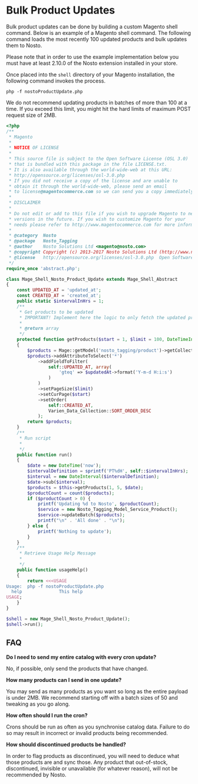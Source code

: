 # Bulk Product Updates

Bulk product updates can be done by building a custom Magento shell command. Below is an example of a Magento shell command. The following command loads the most recently 100 updated products and bulk updates them to Nosto.

Please note that in order to use the example implementation below you must have at least 2.10.0 of the Nosto extension installed in your store.

Once placed into the `shell` directory of your Magento installation, the following command invokes the process.

```text
php -f nostoProductUpdate.php
```

We do not recommend updating products in batches of more than 100 at a time. If you exceed this limit, you might hit the hard limits of maximum POST request size of 2MB.

```php
<?php
/**
 * Magento
 *
 * NOTICE OF LICENSE
 *
 * This source file is subject to the Open Software License (OSL 3.0)
 * that is bundled with this package in the file LICENSE.txt.
 * It is also available through the world-wide-web at this URL:
 * http://opensource.org/licenses/osl-3.0.php
 * If you did not receive a copy of the license and are unable to
 * obtain it through the world-wide-web, please send an email
 * to license@magentocommerce.com so we can send you a copy immediately.
 *
 * DISCLAIMER
 *
 * Do not edit or add to this file if you wish to upgrade Magento to newer
 * versions in the future. If you wish to customize Magento for your
 * needs please refer to http://www.magentocommerce.com for more information.
 *
 * @category  Nosto
 * @package   Nosto_Tagging
 * @author    Nosto Solutions Ltd <magento@nosto.com>
 * @copyright Copyright (c) 2013-2017 Nosto Solutions Ltd (http://www.nosto.com)
 * @license   http://opensource.org/licenses/osl-3.0.php  Open Software License (OSL 3.0)
 */
require_once 'abstract.php';

class Mage_Shell_Nosto_Product_Update extends Mage_Shell_Abstract
{
    const UPDATED_AT = 'updated_at';
    const CREATED_AT = 'created_at';
    public static $intervalInHrs = 1;
    /**
     * Get products to be updated
     * IMPORTANT! Implement here the logic to only fetch the updated products
     *
     * @return array
     */
    protected function getProducts($start = 1, $limit = 100, DateTimeInterface $updatedAt)
    {
        $products = Mage::getModel('nosto_tagging/product')->getCollection();
        $products->addAttributeToSelect('*')
            ->addFieldToFilter(
                self::UPDATED_AT, array(
                    'gteq' => $updatedAt->format('Y-m-d H:i:s')
                )
            )
            ->setPageSize($limit)
            ->setCurPage($start)
            ->setOrder(
                self::CREATED_AT,
                Varien_Data_Collection::SORT_ORDER_DESC
            );
        return $products;
    }
    /**
     * Run script
     *
     */
    public function run()
    {
        $date = new DateTime('now');
        $intervalDefinition = sprintf('PT%dH', self::$intervalInHrs);
        $interval = new DateInterval($intervalDefinition);
        $date->sub($interval);
        $products = $this->getProducts(1, 5, $date);
        $productCount = count($products);
        if ($productCount > 0) {
            printf('Updating %d to Nosto', $productCount);
            $service = new Nosto_Tagging_Model_Service_Product();
            $service->updateBatch($products);
            printf("\n" . 'All done' . "\n");
        } else {
            printf('Nothing to update');
        }
    }
    /**
     * Retrieve Usage Help Message
     *
     */
    public function usageHelp()
    {
        return <<<USAGE
Usage:  php -f nostoProductUpdate.php
  help              This help
USAGE;
    }
}

$shell = new Mage_Shell_Nosto_Product_Update();
$shell->run();
```

## FAQ

**Do I need to send my entire catalog with every cron update?**

No, if possible, only send the products that have changed.

**How many products can I send in one update?**

You may send as many products as you want so long as the entire payload is under 2MB. We recommend starting off with a batch sizes of 50 and tweaking as you go along.

**How often should I run the cron?**

Crons should be run as often as you synchronise catalog data. Failure to do so may result in incorrect or invalid products being recommended.

**How should discontinued products be handled?**

In order to flag products as discontinued, you will need to deduce what those products are and sync those. Any product that out-of-stock, discontinued, invisible or unavailable \(for whatever reason\), will not be recommended by Nosto.

